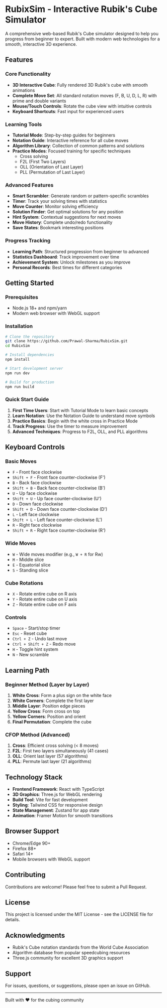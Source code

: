 # RubixSim - Interactive Rubik's Cube Simulator

A comprehensive web-based Rubik's Cube simulator designed to help you progress from beginner to expert. Built with modern web technologies for a smooth, interactive 3D experience.

## Features

### Core Functionality
- **3D Interactive Cube**: Fully rendered 3D Rubik's cube with smooth animations
- **Complete Move Set**: All standard notation moves (F, B, U, D, L, R) with prime and double variants
- **Mouse/Touch Controls**: Rotate the cube view with intuitive controls
- **Keyboard Shortcuts**: Fast input for experienced users

### Learning Tools
- **Tutorial Mode**: Step-by-step guides for beginners
- **Notation Guide**: Interactive reference for all cube moves
- **Algorithm Library**: Collection of common patterns and solutions
- **Practice Modes**: Focused training for specific techniques
  - Cross solving
  - F2L (First Two Layers)
  - OLL (Orientation of Last Layer)
  - PLL (Permutation of Last Layer)

### Advanced Features
- **Smart Scrambler**: Generate random or pattern-specific scrambles
- **Timer**: Track your solving times with statistics
- **Move Counter**: Monitor solving efficiency
- **Solution Finder**: Get optimal solutions for any position
- **Hint System**: Contextual suggestions for next moves
- **Move History**: Complete undo/redo functionality
- **Save States**: Bookmark interesting positions

### Progress Tracking
- **Learning Path**: Structured progression from beginner to advanced
- **Statistics Dashboard**: Track improvement over time
- **Achievement System**: Unlock milestones as you improve
- **Personal Records**: Best times for different categories

## Getting Started

### Prerequisites
- Node.js 18+ and npm/yarn
- Modern web browser with WebGL support

### Installation

```bash
# Clone the repository
git clone https://github.com/Prawal-Sharma/RubixSim.git
cd RubixSim

# Install dependencies
npm install

# Start development server
npm run dev

# Build for production
npm run build
```

### Quick Start Guide

1. **First Time Users**: Start with Tutorial Mode to learn basic concepts
2. **Learn Notation**: Use the Notation Guide to understand move symbols
3. **Practice Basics**: Begin with the white cross in Practice Mode
4. **Track Progress**: Use the timer to measure improvement
5. **Advanced Techniques**: Progress to F2L, OLL, and PLL algorithms

## Keyboard Controls

### Basic Moves
- `F` - Front face clockwise
- `Shift + F` - Front face counter-clockwise (F')
- `B` - Back face clockwise
- `Shift + B` - Back face counter-clockwise (B')
- `U` - Up face clockwise
- `Shift + U` - Up face counter-clockwise (U')
- `D` - Down face clockwise
- `Shift + D` - Down face counter-clockwise (D')
- `L` - Left face clockwise
- `Shift + L` - Left face counter-clockwise (L')
- `R` - Right face clockwise
- `Shift + R` - Right face counter-clockwise (R')

### Wide Moves
- `W` - Wide moves modifier (e.g., `W + R` for Rw)
- `M` - Middle slice
- `E` - Equatorial slice
- `S` - Standing slice

### Cube Rotations
- `X` - Rotate entire cube on R axis
- `Y` - Rotate entire cube on U axis
- `Z` - Rotate entire cube on F axis

### Controls
- `Space` - Start/stop timer
- `Esc` - Reset cube
- `Ctrl + Z` - Undo last move
- `Ctrl + Shift + Z` - Redo move
- `H` - Toggle hint system
- `N` - New scramble

## Learning Path

### Beginner Method (Layer by Layer)
1. **White Cross**: Form a plus sign on the white face
2. **White Corners**: Complete the first layer
3. **Middle Layer**: Position edge pieces
4. **Yellow Cross**: Form cross on top
5. **Yellow Corners**: Position and orient
6. **Final Permutation**: Complete the cube

### CFOP Method (Advanced)
1. **Cross**: Efficient cross solving (< 8 moves)
2. **F2L**: First two layers simultaneously (41 cases)
3. **OLL**: Orient last layer (57 algorithms)
4. **PLL**: Permute last layer (21 algorithms)

## Technology Stack

- **Frontend Framework**: React with TypeScript
- **3D Graphics**: Three.js for WebGL rendering
- **Build Tool**: Vite for fast development
- **Styling**: Tailwind CSS for responsive design
- **State Management**: Zustand for app state
- **Animation**: Framer Motion for smooth transitions

## Browser Support

- Chrome/Edge 90+
- Firefox 88+
- Safari 14+
- Mobile browsers with WebGL support

## Contributing

Contributions are welcome! Please feel free to submit a Pull Request.

## License

This project is licensed under the MIT License - see the LICENSE file for details.

## Acknowledgments

- Rubik's Cube notation standards from the World Cube Association
- Algorithm database from popular speedcubing resources
- Three.js community for excellent 3D graphics support

## Support

For issues, questions, or suggestions, please open an issue on GitHub.

---

Built with ❤️ for the cubing community
